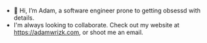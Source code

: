 - 👋 Hi, I’m Adam, a software engineer prone to getting obsessd with details. 
- I'm always looking to collaborate. Check out my website at https://adamwrizk.com, or shoot me an email.

<!---
Adam-1776/Adam-1776 is a ✨ special ✨ repository because its `README.md` (this file) appears on your GitHub profile.
You can click the Preview link to take a look at your changes.
--->
